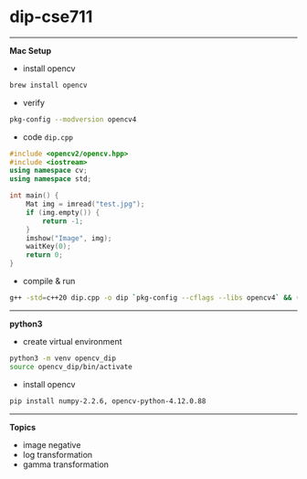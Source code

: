 # dip-cse711

---
**Mac Setup**
- install opencv
```bash
brew install opencv
```

- verify
```bash
pkg-config --modversion opencv4
```

- code `dip.cpp`
```c++
#include <opencv2/opencv.hpp>
#include <iostream>
using namespace cv;
using namespace std;

int main() {
	Mat img = imread("test.jpg");
	if (img.empty()) {
		return -1;
	}
	imshow("Image", img);
	waitKey(0);
	return 0;
}
```

- compile & run
```bash
g++ -std=c++20 dip.cpp -o dip `pkg-config --cflags --libs opencv4` && (./dip)
```
---

**python3**
- create virtual environment
```bash
python3 -m venv opencv_dip
source opencv_dip/bin/activate
```
- install opencv
```bash
pip install numpy-2.2.6, opencv-python-4.12.0.88
```

---
**Topics**
- image negative
- log transformation
- gamma transformation